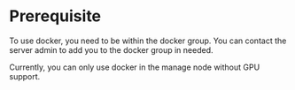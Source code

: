 # Prerequisite

To use docker, you need to be within the docker group. You can contact the server admin to add you to the docker group in needed.

Currently, you can only use docker in the manage node without GPU support.